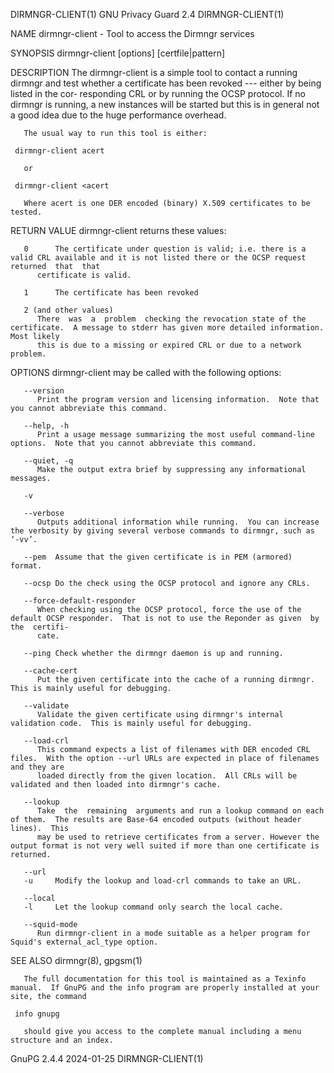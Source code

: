 DIRMNGR-CLIENT(1)						     GNU Privacy Guard 2.4						     DIRMNGR-CLIENT(1)

NAME
       dirmngr-client - Tool to access the Dirmngr services

SYNOPSIS
       dirmngr-client [options] [certfile|pattern]

DESCRIPTION
       The dirmngr-client is a simple tool to contact a running dirmngr and test whether a certificate has been revoked --- either by being listed in the cor‐
       responding  CRL	or by running the OCSP protocol.  If no dirmngr is running, a new instances will be started but this is in general not a good idea due
       to the huge performance overhead.

       The usual way to run this tool is either:

	 dirmngr-client acert

       or

	 dirmngr-client <acert

       Where acert is one DER encoded (binary) X.509 certificates to be tested.

RETURN VALUE
       dirmngr-client returns these values:

       0      The certificate under question is valid; i.e. there is a valid CRL available and it is not listed there or the OCSP request returned  that  that
	      certificate is valid.

       1      The certificate has been revoked

       2 (and other values)
	      There  was  a  problem  checking the revocation state of the certificate.	 A message to stderr has given more detailed information.  Most likely
	      this is due to a missing or expired CRL or due to a network problem.

OPTIONS
       dirmngr-client may be called with the following options:

       --version
	      Print the program version and licensing information.  Note that you cannot abbreviate this command.

       --help, -h
	      Print a usage message summarizing the most useful command-line options.  Note that you cannot abbreviate this command.

       --quiet, -q
	      Make the output extra brief by suppressing any informational messages.

       -v

       --verbose
	      Outputs additional information while running.  You can increase the verbosity by giving several verbose commands to dirmngr, such as ‘-vv’.

       --pem  Assume that the given certificate is in PEM (armored) format.

       --ocsp Do the check using the OCSP protocol and ignore any CRLs.

       --force-default-responder
	      When checking using the OCSP protocol, force the use of the default OCSP responder.  That is not to use the Reponder as given  by	 the  certifi‐
	      cate.

       --ping Check whether the dirmngr daemon is up and running.

       --cache-cert
	      Put the given certificate into the cache of a running dirmngr.  This is mainly useful for debugging.

       --validate
	      Validate the given certificate using dirmngr's internal validation code.	This is mainly useful for debugging.

       --load-crl
	      This command expects a list of filenames with DER encoded CRL files.  With the option --url URLs are expected in place of filenames and they are
	      loaded directly from the given location.	All CRLs will be validated and then loaded into dirmngr's cache.

       --lookup
	      Take  the	 remaining  arguments and run a lookup command on each of them.	 The results are Base-64 encoded outputs (without header lines).  This
	      may be used to retrieve certificates from a server. However the output format is not very well suited if more than one certificate is returned.

       --url
       -u     Modify the lookup and load-crl commands to take an URL.

       --local
       -l     Let the lookup command only search the local cache.

       --squid-mode
	      Run dirmngr-client in a mode suitable as a helper program for Squid's external_acl_type option.

SEE ALSO
       dirmngr(8), gpgsm(1)

       The full documentation for this tool is maintained as a Texinfo manual.	If GnuPG and the info program are properly installed at your site, the command

	 info gnupg

       should give you access to the complete manual including a menu structure and an index.

GnuPG 2.4.4								  2024-01-25							     DIRMNGR-CLIENT(1)
